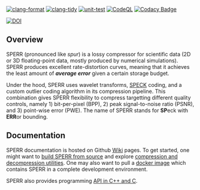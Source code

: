 [![clang-format](https://github.com/NCAR/SPERR/actions/workflows/clang-format.yml/badge.svg)](https://github.com/NCAR/SPERR/actions/workflows/clang-format.yml)
[![clang-tidy](https://github.com/NCAR/SPERR/actions/workflows/clang-tidy.yml/badge.svg)](https://github.com/NCAR/SPERR/actions/workflows/clang-tidy.yml)
[![unit-test](https://github.com/NCAR/SPERR/actions/workflows/unit-test.yml/badge.svg)](https://github.com/NCAR/SPERR/actions/workflows/unit-test.yml)
[![CodeQL](https://github.com/NCAR/SPERR/actions/workflows/codeql-analysis.yml/badge.svg)](https://github.com/NCAR/SPERR/actions/workflows/codeql-analysis.yml)
[![Codacy Badge](https://app.codacy.com/project/badge/Grade/5fb9befd9687440195ca739ec60abc39)](https://www.codacy.com/gh/shaomeng/SPERR/dashboard?utm_source=github.com&amp;utm_medium=referral&amp;utm_content=shaomeng/SPERR&amp;utm_campaign=Badge_Grade)


[![DOI](https://zenodo.org/badge/94365653.svg)](https://zenodo.org/badge/latestdoi/94365653)


## Overview

SPERR (pronounced like *spur*) is a lossy compressor for scientific data (2D or 3D floating-point data, mostly produced by numerical simulations). 
SPERR produces excellent rate-distortion curves, meaning that it achieves the least amount of ***average error***
given a certain storage budget.

Under the hood, SPERR uses wavelet transforms, [SPECK](https://ieeexplore.ieee.org/document/1347192) coding, 
and a custom outlier coding algorithm in its compression pipeline. 
This combination gives SPERR flexibility to compress targetting different quality controls, namely 1) bit-per-pixel (BPP), 
2) peak signal-to-noise ratio (PSNR), and 3) point-wise error (PWE).
The name of SPERR stands for **SP**eck with **ERR**or bounding.

## Documentation

SPERR documentation is hosted on Github [Wiki](https://github.com/NCAR/SPERR/wiki) pages. To get started, one might want to
[build SPERR from source](https://github.com/NCAR/SPERR/wiki/Build-SPERR-From-Source) and explore [compression and decompression
utilities](https://github.com/NCAR/SPERR/wiki/CLI:-Compression-And-Decompression-Utilities).
One may also want to pull a [docker image](https://hub.docker.com/r/shaomeng/sperr-docker)
which contains SPERR in a complete development environment.

SPERR also provides programming [API in C++ and C](https://github.com/NCAR/SPERR/wiki#sperr-c-api).


